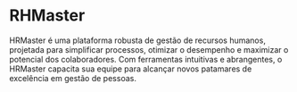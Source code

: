 # RHMaster
HRMaster é uma plataforma robusta de gestão de recursos humanos, projetada para simplificar processos, otimizar o desempenho e maximizar o potencial dos colaboradores. Com ferramentas intuitivas e abrangentes, o HRMaster capacita sua equipe para alcançar novos patamares de excelência em gestão de pessoas.
